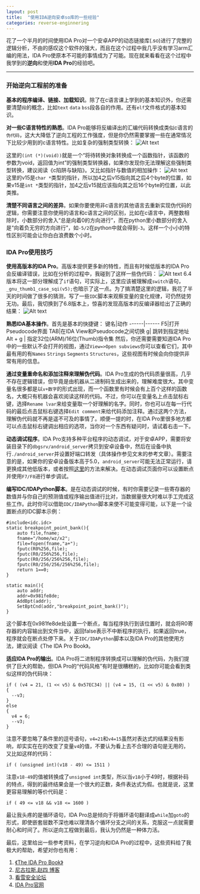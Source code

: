 ```yaml
---
layout: post
title:  "使用IDA逆向安卓so库的一些经验"
categories: reverse-enginnering
---
```


花了一个半月的时间使用IDA Pro对一个安卓APP的动态链接库(.so)进行了完整的逻辑分析，不由的感叹这个软件的强大，而且在这个过程中我几乎没有学习arm汇编的用法，IDA Pro使原本不可能的事情成为了可能。现在就来看看在这个过程中我学到的**逆向**和使用**IDA Pro**的经验吧。

****
### 开始逆向工程前的准备
**基本的程序编译、链接、加载知识**。除了在c语言课上学到的基本知识外，你还需要清楚`段`的概念，比如`text` `data` `bss`段各自的作用。还有`elf`文件格式的基本知识。

**对一些C语言特性的熟悉**。IDA Pro能够将反编译出的汇编代码转换成类似c语言的`伪代码`，这大大降低了逆向工程的工作强度，但是你仍然需要掌握一些在通常情况下比较少用到的c语言特性。比如复杂的强制类型转换：
![Alt text](./1503396575392.png)

这里的`(int (*)(void))`就是一个“将待转换对象转换成一个函数指针，该函数的参数为void，返回值为int”的强制类型转换器，如果你发现你无法理解这些强制类型转换，建议阅读《c陷阱与缺陷》。又比如指针与数值的相加操作：
![Alt text](./1503396834202.png)
这里的v15是`char *`类型的指针，所以加4之后v15指向其之后4个byte的位置，如果v15是`int *`类型的指针，加4之后v15就应该指向其之后16个byte的位置，以此类推。

**清楚不同语言之间的差异**。如果你要使用非c语言的其他语言去重新实现伪代码的逻辑，你需要注意你使用的语言和c语言之间的区别，比如在c语言中，两整数相除时，小数部分的舍入“总是向着0的方向进行”，而在python里小数部分的舍入是“向着负无穷的方向进行”，如`-5/2`在python中就会得到`-3`。这样一个小小的特性区别可能会让你白白浪费数个小时。
### IDA Pro使用技巧

**使用高版本的IDA Pro**。高版本提供更多新的特性，而且有时候低版本的IDA Pro会反编译错误，比如在分析的过程中，我碰到了这样一些伪代码：
![Alt text](./1503389903225.png)
6.4版本将这一部分理解成了`if`语句，可实际上，这里应该被理解成`switch`语句，`_gnu_thumb1_case_sqi(v5);`也暗示了这一点。为了搞清楚这里的逻辑，我花了半天的时间做了很多的猜测，写了一些`IDC`脚本来观察变量的变化规律，可仍然徒劳无功。最后，我切换到了6.8版本上，惊喜的发现高版本的反编译器给出了正确的结果：
![Alt text](./1503390947749.png)

**熟悉IDA基本操作**。首先是基本的快捷键：
键名|动作
------|------
F5|打开Pseudocode界面
TAB|在IDA View和Pseudocode之间切换
g| 跳转到指定地址
Alt + g | 指定32位(ARM)/16位(Thumb)指令集
然后，你还需要需要知道IDA Pro中的一些默认不会打开的视图，通过`View=>Open subviews`你可以查看它们，其中最有用的有`Names` `Strings` `Segments` `Structures`，这些视图有时候会向你提供非常有用的信息。

**通过变量重命名和添加注释来理解伪代码**。IDA Pro生成的伪代码质量很高，几乎不存在逻辑错误，但毕竟是由机器从二进制码生成出来的，理解难度很大。其中变量名很多都是以`v+数字`的形式出现，而一个函数里有时候会有上百个这样的函数名，大概只有机器会喜欢阅读这样的代码。不过，你可以在变量名上点击鼠标右键，选择`Rename lvar`来给变量取一个好理解的名字。同时，你也可以在每一行代码的最后点击鼠标右键选择`Edit comment`来给代码添加注释。通过这两个方法，理解伪代码就不再是遥不可及的事情了。顺便一提的时，在IDA Pro里很多地方都可以点击鼠标右键调出相应的选项，当你对一个东西有疑问时，请试着右击一下。

**动态调试程序**。IDA Pro支持多种平台程序的动态调试，对于安卓APP，需要将安装目录下的`dbgsrv/android_server`拷贝到安卓设备中，然后在设备中执行`./android_server`并设置好端口转发（具体操作参见文末的参考文章）。需要注意的是，如果你的安卓设备版本高于5.0，`android_server`可能无法正常运行，请更换成其他低版本，或者按照[这里](http://bbs.pediy.com/thread-202895.htm)的方法来解决。在动态调试页面你可以设置断点并使用`F7/F8`进行单步调试。

**编写IDC/IDAPython脚本**。是在动态调试的时候，有时你需要记录一些寄存器的数值并与你自己的预测值或程序输出值进行比对，当数据量很大时难以手工完成这些工作。此时你可以借助`IDC/IDAPython`脚本来使不可能变得可能，以下是一个设置断点的IDC脚本示例：
```
#include<idc.idc>
static breakpoint_point_bank(){
    auto file,fname;
    fname="/home/wz/x2";
    file=fopen(fname,"a+");
    fputc(R0%256,file);
    fputc(R0/256%256,file);
    fputc(R0/256/256%256,file);
    fputc(R0/256/256/256%256,file);
    return 1==0;
}

static main(){
    auto addr;
    addr=0x981fe8de;
    AddBpt(addr);
    SetBptCnd(addr,"breakpoint_point_bank()");
}
```
这个脚本在0x981fe8de处设置一个断点，每当程序执行到该位置时，就会将R0寄存器的内容输出到文件当中，返回false表示不中断程序的执行，如果返回true，程序就会在断点处停下来。关于`IDC/IDAPython`脚本以及IDA Pro的其他使用方法，建议阅读《The IDA Pro Book》。

**适应IDA Pro的输出**。IDA Pro将二进制程序转换成可以理解的伪代码，为我们提供了巨大的帮助，但IDA Pro的“代码风格”有时是很糟糕的，比如你可能会看到类似这样的伪代码块：
```
if ( (v4 = 21, (1 << v5) & 0x57EC34) || (v4 = 15, (1 << v5) & 0x80) )
{
  --v3;
}
else
{
  v4 = 6;
  --v3;
}
```
注意不要忽略了条件里的逗号语句，`v4=21`和`v4=15`虽然对表达式的结果没有影响，却实实在在的改变了变量`v4`的值，不要认为看上去不合理的语句是无用的，又比如这样的代码：
```
if ( (unsigned int)(v18 - 49) <= 1511 )
```
注意`v18-49`的值被转换成了`unsigned int`类型，所以当`v18`小于49时，根据补码的特点，得到的最终结果会是一个很大的正数，条件表达式为假。也就是说，这里更容易理解的等价代码是：
```
if ( 49 <= v18 && v18 <= 1600 )
```
最让我头疼的是循环语句，IDA Pro总是倾向于将循环语句翻译成`while`加`goto`的形式，即使嵌套层数不深也难以理清各个循环分支之间的关系，克服这一点就需要耐心和时间了。所以逆向工程做到最后，我认为仍然是一种体力活。

最后，这里给出一些参考资料，在学习逆向和IDA Pro的过程中，这些资料给了我极大的帮助，希望对你也有用：
1. [《The IDA Pro Book》](http://www.idabook.com/)
2. [尼古拉斯.赵四 博客](http://www.wjdiankong.cn/)
3. [看雪安全论坛](http://bbs.pediy.com/forum-4.htm)
4. [IDA Pro官网](https://www.hex-rays.com/)
